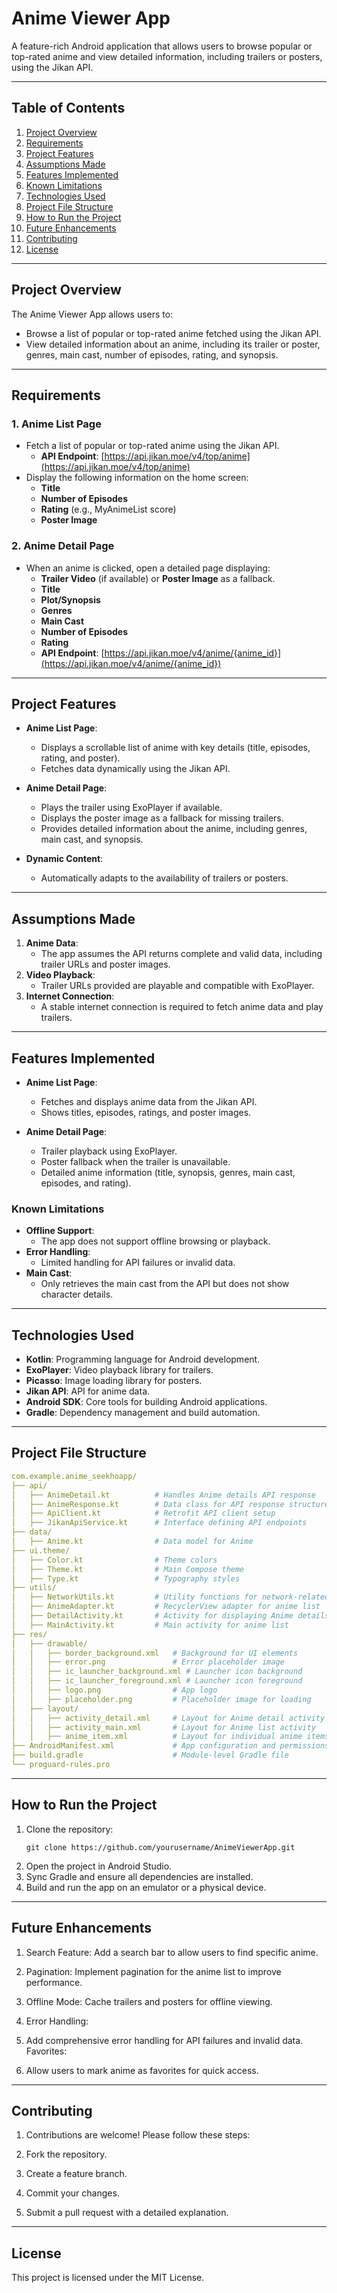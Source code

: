 # Anime Viewer App

A feature-rich Android application that allows users to browse popular or top-rated anime and view detailed information, including trailers or posters, using the Jikan API.

---

## Table of Contents

1. [Project Overview](#project-overview)
2. [Requirements](#requirements)
3. [Project Features](#project-features)
4. [Assumptions Made](#assumptions-made)
5. [Features Implemented](#features-implemented)
6. [Known Limitations](#known-limitations)
7. [Technologies Used](#technologies-used)
8. [Project File Structure](#project-file-structure)
9. [How to Run the Project](#how-to-run-the-project)
10. [Future Enhancements](#future-enhancements)
11. [Contributing](#contributing)
12. [License](#license)

---

## Project Overview

The Anime Viewer App allows users to:
- Browse a list of popular or top-rated anime fetched using the Jikan API.
- View detailed information about an anime, including its trailer or poster, genres, main cast, number of episodes, rating, and synopsis.

---

## Requirements

### 1. Anime List Page
- Fetch a list of popular or top-rated anime using the Jikan API.
  - **API Endpoint**: [https://api.jikan.moe/v4/top/anime](https://api.jikan.moe/v4/top/anime)
- Display the following information on the home screen:
  - **Title**
  - **Number of Episodes**
  - **Rating** (e.g., MyAnimeList score)
  - **Poster Image**

### 2. Anime Detail Page
- When an anime is clicked, open a detailed page displaying:
  - **Trailer Video** (if available) or **Poster Image** as a fallback.
  - **Title**
  - **Plot/Synopsis**
  - **Genres**
  - **Main Cast**
  - **Number of Episodes**
  - **Rating**
  - **API Endpoint**: [https://api.jikan.moe/v4/anime/{anime_id}](https://api.jikan.moe/v4/anime/{anime_id})

---

## Project Features

- **Anime List Page**:
  - Displays a scrollable list of anime with key details (title, episodes, rating, and poster).
  - Fetches data dynamically using the Jikan API.

- **Anime Detail Page**:
  - Plays the trailer using ExoPlayer if available.
  - Displays the poster image as a fallback for missing trailers.
  - Provides detailed information about the anime, including genres, main cast, and synopsis.

- **Dynamic Content**:
  - Automatically adapts to the availability of trailers or posters.

---

## Assumptions Made

1. **Anime Data**:
   - The app assumes the API returns complete and valid data, including trailer URLs and poster images.
2. **Video Playback**:
   - Trailer URLs provided are playable and compatible with ExoPlayer.
3. **Internet Connection**:
   - A stable internet connection is required to fetch anime data and play trailers.

---

## Features Implemented

- **Anime List Page**:
  - Fetches and displays anime data from the Jikan API.
  - Shows titles, episodes, ratings, and poster images.

- **Anime Detail Page**:
  - Trailer playback using ExoPlayer.
  - Poster fallback when the trailer is unavailable.
  - Detailed anime information (title, synopsis, genres, main cast, episodes, and rating).

### Known Limitations

- **Offline Support**:
  - The app does not support offline browsing or playback.
- **Error Handling**:
  - Limited handling for API failures or invalid data.
- **Main Cast**:
  - Only retrieves the main cast from the API but does not show character details.

---

## Technologies Used

- **Kotlin**: Programming language for Android development.
- **ExoPlayer**: Video playback library for trailers.
- **Picasso**: Image loading library for posters.
- **Jikan API**: API for anime data.
- **Android SDK**: Core tools for building Android applications.
- **Gradle**: Dependency management and build automation.

---

## Project File Structure
```yaml
com.example.anime_seekhoapp/
├── api/
│   ├── AnimeDetail.kt          # Handles Anime details API response
│   ├── AnimeResponse.kt        # Data class for API response structure
│   ├── ApiClient.kt            # Retrofit API client setup
│   ├── JikanApiService.kt      # Interface defining API endpoints
├── data/
│   ├── Anime.kt                # Data model for Anime
├── ui.theme/
│   ├── Color.kt                # Theme colors
│   ├── Theme.kt                # Main Compose theme
│   ├── Type.kt                 # Typography styles
├── utils/
│   ├── NetworkUtils.kt         # Utility functions for network-related operations
│   ├── AnimeAdapter.kt         # RecyclerView adapter for anime list
│   ├── DetailActivity.kt       # Activity for displaying Anime details
│   ├── MainActivity.kt         # Main activity for anime list
├── res/
│   ├── drawable/
│   │   ├── border_background.xml   # Background for UI elements
│   │   ├── error.png               # Error placeholder image
│   │   ├── ic_launcher_background.xml # Launcher icon background
│   │   ├── ic_launcher_foreground.xml # Launcher icon foreground
│   │   ├── logo.png                # App logo
│   │   ├── placeholder.png         # Placeholder image for loading
│   ├── layout/
│   │   ├── activity_detail.xml     # Layout for Anime detail activity
│   │   ├── activity_main.xml       # Layout for Anime list activity
│   │   ├── anime_item.xml          # Layout for individual anime items
├── AndroidManifest.xml             # App configuration and permissions
├── build.gradle                    # Module-level Gradle file
└── proguard-rules.pro              
```

---
## How to Run the Project
1. Clone the repository:
   ```
   git clone https://github.com/yourusername/AnimeViewerApp.git
   ```
2. Open the project in Android Studio.
3. Sync Gradle and ensure all dependencies are installed.
4. Build and run the app on an emulator or a physical device.

---
## Future Enhancements
1. Search Feature:
Add a search bar to allow users to find specific anime.

2. Pagination:
Implement pagination for the anime list to improve performance.

3. Offline Mode:
Cache trailers and posters for offline viewing.

4. Error Handling:

5. Add comprehensive error handling for API failures and invalid data.
Favorites:

6. Allow users to mark anime as favorites for quick access.

---
## Contributing
1. Contributions are welcome! Please follow these steps:

2. Fork the repository.
3. Create a feature branch.
4. Commit your changes.
5. Submit a pull request with a detailed explanation.

---
## License
This project is licensed under the MIT License.
